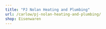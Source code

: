 ```yaml
---
title: "PJ Nolan Heating and Plumbing"
url: /carlow/pj-nolan-heating-and-plumbing/
shop: Eisenwaren
---
```

